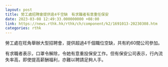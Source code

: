 ```yaml
---
layout: post
title: 勞工處招聘會提供逾4千空缺　有求職者有意重任保安
date: 2023-03-08 12:49:33.000000000 +08:00
link: https://news.rthk.hk/rthk/ch/component/k2/1691013-20230308.htm
categories: rthk
---
```


勞工處在旺角舉辦大型招聘會，提供超過4千個職位空缺，共有約60間公司參加。

有求職者表示，口罩令解除，令她有意重投保安工作。但有保安公司表示，行內流失率高，即使提高薪酬福利，亦難以聘請足夠人手。
